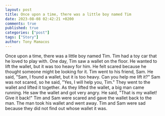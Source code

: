 ```yaml
---
layout: post
title: Once upon a time, there was a little boy named Tim
date: 2023-08-08 02:42:21 +0200
comments: true
published: true
categories: ["post"]
tags: ["Story"]
author: Tony Mamacos
---
```

Once upon a time, there was a little boy named Tim. Tim had a toy car that he loved to play with. One day, Tim saw a wallet on the floor. He wanted to lift the wallet, but it was too heavy for him. He felt scared because he thought someone might be looking for it.
Tim went to his friend, Sam. He said, "Sam, I found a wallet, but it is too heavy. Can you help me lift it?" Sam was not scared, so he said, "Yes, I will help you, Tim." They went to the wallet and lifted it together.
As they lifted the wallet, a big man came running. He saw the wallet and got very angry. He said, "That is my wallet! Give it back!" Tim and Sam were scared and gave the wallet back to the man. The man took his wallet and went away. Tim and Sam were sad because they did not find out whose wallet it was.
